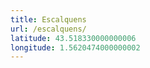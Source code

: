 ```yaml
---
title: Escalquens
url: /escalquens/
latitude: 43.518330000000006
longitude: 1.5620474000000002
---
```

